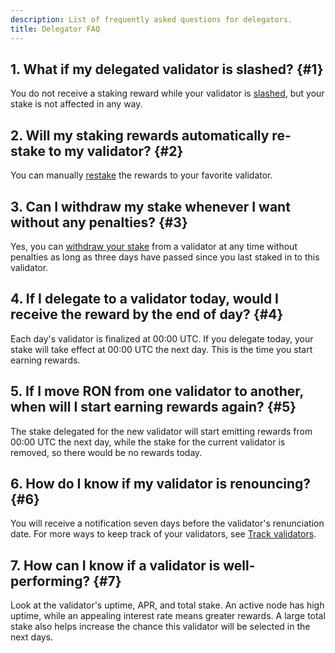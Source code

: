```yaml
---
description: List of frequently asked questions for delegators.
title: Delegator FAQ
---
```


## 1. What if my delegated validator is slashed? {#1}

You do not receive a staking reward while your validator is
[slashed](./../validators/slashing.mdx), but your stake is not
affected in any way.

## 2. Will my staking rewards automatically re-stake to my validator? {#2}

You can manually [restake](./manage/claim-rewards.mdx) the rewards to your favorite validator.

## 3. Can I withdraw my stake whenever I want without any penalties? {#3}

Yes, you can [withdraw your stake](./manage/manage-stake.mdx#withdraw-stake) from a validator at any time without penalties as long as three days have passed since you last staked in to this validator.

## 4. If I delegate to a validator today, would I receive the reward by the end of day? {#4}

Each day's validator is finalized at 00:00 UTC. If you delegate today, your stake will take effect at 00:00 UTC the next day. This is the time you start earning rewards.

## 5. If I move RON from one validator to another, when will I start earning rewards again? {#5}

The stake delegated for the new validator will start emitting rewards from 00:00 UTC the next day, while the stake for the current validator is removed, so there would be no rewards today.

## 6. How do I know if my validator is renouncing? {#6}

You will receive a notification seven days before the validator's renunciation date. For more ways to keep track of your validators, see [Track validators](./manage/track-validators.mdx).

## 7. How can I know if a validator is well-performing? {#7}

Look at the validator's uptime, APR, and total stake. An active node has high uptime, while an appealing interest rate means greater rewards. A large total stake also helps increase the chance this validator will be selected in the next days.
